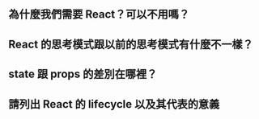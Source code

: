 ## 為什麼我們需要 React？可以不用嗎？



## React 的思考模式跟以前的思考模式有什麼不一樣？


## state 跟 props 的差別在哪裡？


## 請列出 React 的 lifecycle 以及其代表的意義

